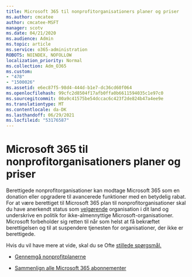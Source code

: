 ```yaml
---
title: Microsoft 365 til nonprofitorganisationers planer og priser
ms.author: cmcatee
author: cmcatee-MSFT
manager: scotv
ms.date: 04/21/2020
ms.audience: Admin
ms.topic: article
ms.service: o365-administration
ROBOTS: NOINDEX, NOFOLLOW
localization_priority: Normal
ms.collection: Adm_O365
ms.custom:
- "478"
- "1500026"
ms.assetid: e6ec87f5-98d4-444d-b1e7-dc36cd60f064
ms.openlocfilehash: 99cfc2d8504f17afb0ffa0b6611594035c1e97c0
ms.sourcegitcommit: 00a9c41575be54dccac6c423f2de824b47a4ee9e
ms.translationtype: MT
ms.contentlocale: da-DK
ms.lasthandoff: 06/29/2021
ms.locfileid: "53176587"
---
```

# <a name="microsoft-365-for-nonprofit-plans-and-pricing"></a>Microsoft 365 til nonprofitorganisationers planer og priser

Berettigede nonprofitorganisationer kan modtage Microsoft 365 som en donation eller opgradere til avancerede funktioner med en betydelig rabat. For at være berettiget til Microsoft 365 plan til nonprofitorganisationer skal du have anerkendt status som [velgørende](https://go.microsoft.com/fwlink/p/?LinkID=330253) organisation i dit land og underskrive en politik for ikke-almennyttige Microsoft-organisationer. Microsoft forbeholder sig retten til når som helst at få bekræftet berettigelsen og til at suspendere tjenesten for organisationer, der ikke er berettigede.
  
Hvis du vil have mere at vide, skal du se Ofte [stillede spørgsmål.](https://products.office.com/nonprofit/office-365-nonprofit)
  
- [Gennemgå nonprofitplanerne](https://products.office.com/nonprofit/office-365-nonprofit-plans-and-pricing?tab=1)

- [Sammenlign alle Microsoft 365 abonnementer](https://products.office.com/business/compare-more-office-365-for-business-plans)
